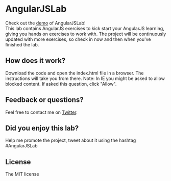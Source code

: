 AngularJSLab
============
Check out the [demo](http://karolikl.github.io/AngularJSLab/) of AngularJSLab!  
This lab contains AngularJS exercises to kick start your AngularJS learning, giving you hands on exercises to work with. The project will be continuously updated with more exercises, so check in now and then when you've finished the lab. 

How does it work?
-----------------
Download the code and open the index.html file in a browser. The instructions will take you from there. 
Note: In IE you might be asked to allow blocked content. If asked this question, click "Allow".

Feedback or questions?
----------------------
Feel free to contact me on [Twitter](http://www.twitter.com/karolikl). 

Did you enjoy this lab?
-----------------------
Help me promote the project, tweet about it using the hashtag #AngularJSLab

License
-------
The MIT license